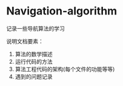 # Navigation-algorithm
记录一些导航算法的学习

说明文档要素：
1. 算法的数学描述
2. 运行代码的方法
3. 算法工程代码的架构(每个文件的功能等等)
4. 遇到的问题记录
